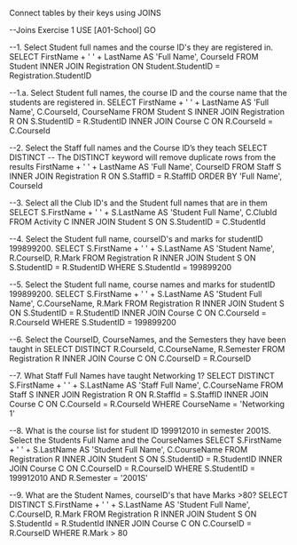 Connect tables by their keys using JOINS

--Joins Exercise 1
USE [A01-School]
GO

--1.	Select Student full names and the course ID's they are registered in.
SELECT		FirstName + ' ' + LastName AS 'Full Name',
			CourseId
FROM		Student
				INNER JOIN Registration
					ON Student.StudentID =
						Registration.StudentID

--1.a. Select Student full names, the course ID and the course name that the students are registered in.
SELECT		FirstName + ' ' + LastName AS 'Full Name',
			C.CourseId, CourseName
FROM		Student S
				INNER JOIN Registration R
					ON S.StudentID =
						R.StudentID
				INNER JOIN Course C
					ON R.CourseId = 
						C.CourseId

--2.	Select the Staff full names and the Course ID’s they teach
SELECT DISTINCT	-- The DISTINCT keyword will remove duplicate rows from the results
			FirstName + ' ' + LastName AS 'Full Name',
			CourseID
FROM		Staff S
				INNER JOIN Registration R
					ON S.StaffID = R.StaffID
ORDER BY	'Full Name', CourseId

--3.	Select all the Club ID's and the Student full names that are in them
SELECT		S.FirstName + ' ' + S.LastName AS 'Student Full Name',
			C.ClubId
FROM		Activity C
	INNER JOIN Student S
		ON S.StudentID = C.StudentId


--4.	Select the Student full name, courseID's and marks for studentID 199899200.
SELECT	S.FirstName + ' ' + S.LastName AS 'Student Name',
		R.CourseID,
		R.Mark
FROM	Registration R
	INNER JOIN Student S
			ON S.StudentID = R.StudentID
WHERE	S.StudentId = 199899200

--5.	Select the Student full name, course names and marks for studentID 199899200.
SELECT	S.FirstName + ' ' + S.LastName AS 'Student Full Name',
		C.CourseName,
		R.Mark
FROM	Registration R
	INNER JOIN Student S
		ON S.StudentID = R.StudentID
	INNER JOIN Course C
		ON C.CourseId = R.CourseId
WHERE S.StudentID = 199899200


--6.	Select the CourseID, CourseNames, and the Semesters they have been taught in
SELECT DISTINCT
		R.CourseId,
		C.CourseName,
		R.Semester
FROM	Registration R
	INNER JOIN Course C
		ON C.CourseID = R.CourseID

--7.	What Staff Full Names have taught Networking 1?
SELECT DISTINCT
		S.FirstName + ' ' + S.LastName AS 'Staff Full Name',
		C.CourseName
FROM	Staff S
	INNER JOIN Registration R
		ON R.StaffId = S.StaffID
	INNER JOIN Course C
		ON C.CourseId = R.CourseId
WHERE CourseName = 'Networking 1'

--8.	What is the course list for student ID 199912010 in semester 2001S. Select the Students Full Name and the CourseNames
SELECT	S.FirstName + ' ' + S.LastName AS 'Student Full Name',
		C.CourseName
FROM	Registration R
	INNER JOIN Student S
		ON S.StudentID = R.StudentID
	INNER JOIN Course C
		ON C.CourseID = R.CourseID
WHERE	S.StudentID = 199912010
	AND R.Semester = '2001S'

--9. What are the Student Names, courseID's that have Marks >80?
SELECT DISTINCT
		S.FirstName + ' ' + S.LastName AS 'Student Full Name',
		C.CourseID,
		R.Mark
FROM	Registration R
	INNER JOIN Student S
		ON S.StudentId = R.StudentId
	INNER JOIN Course C
		ON C.CourseID = R.CourseID
WHERE R.Mark > 80